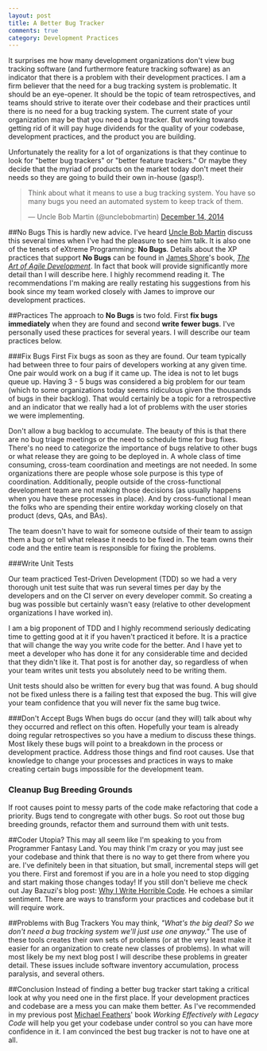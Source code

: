 ```yaml
---
layout: post
title: A Better Bug Tracker
comments: true
category: Development Practices
---
```

It surprises me how many development organizations don't view bug tracking software (and furthermore feature tracking software) as an indicator that there is a problem with their development practices. I am a firm believer that the need for a bug tracking system is problematic. It should be an eye-opener. It should be the topic of team retrospectives, and teams should strive to iterate over their codebase and their practices until there is no need for a bug tracking system. The current state of your organization may be that you need a bug tracker. But working towards getting rid of it will pay huge dividends for the quality of your codebase, development practices, and the product you are building.  
<!--more-->  
Unfortunately the reality for a lot of organizations is that they continue to look for "better bug trackers" or "better feature trackers." Or maybe they decide that the myriad of products on the market today don't meet their needs so they are going to build their own in-house (gasp!).  

<blockquote class="twitter-tweet" lang="en"><p>Think about what it means to use a bug tracking system. You have so many bugs you need an automated system to keep track of them.</p>&mdash; Uncle Bob Martin (@unclebobmartin) <a href="https://twitter.com/unclebobmartin/status/544258609019125762">December 14, 2014</a></blockquote>
<script async src="//platform.twitter.com/widgets.js" charset="utf-8"></script>

##No Bugs
This is hardly new advice. I've heard [Uncle Bob Martin](https://twitter.com/unclebobmartin "Uncle Bob's Twitter") discuss this several times when I've had the pleasure to see him talk. It is also one of the tenets of eXtreme Programming: **No Bugs**. Details about the XP practices that support **No Bugs** can be found in [James Shore](http://www.jamesshore.com/ "James Shore's website")'s book, [*The Art of Agile Development*](http://www.jamesshore.com/Agile-Book/ "Website for The Art of Agile Development"). In fact that book will provide significantly more detail than I will describe here. I highly recommend reading it. The recommendations I'm making are really restating his suggestions from his book since my team worked closely with James to improve our development practices. 


##Practices
The approach to **No Bugs** is two fold. First **fix bugs immediately** when they are found and second **write fewer bugs**. I've personally used these practices for several years. I will describe our team practices below.

###Fix Bugs First
Fix bugs as soon as they are found. Our team typically had between three to four pairs of developers working at any given time. One pair would work on a bug if it came up. The idea is not to let bugs queue up. Having 3 - 5 bugs was considered a big problem for our team (which to some organizations today seems ridiculous given the thousands of bugs in their backlog). That would certainly be a topic for a retrospective and an indicator that we really had a lot of problems with the user stories we were implementing.

Don't allow a bug backlog to accumulate. The beauty of this is that there are no bug triage meetings or the need to schedule time for bug fixes. There's no need to categorize the importance of bugs relative to other bugs or what release they are going to be deployed in. A whole class of time consuming, cross-team coordination and meetings are not needed. In some organizations there are people whose sole purpose is this type of coordination. Additionally, people outside of the cross-functional development team are not making those decisions (as usually happens when you have these processes in place). And by cross-functional I mean the folks who are spending their entire workday working closely on that product (devs, QAs, and BAs).

The team doesn't have to wait for someone outside of their team to assign them a bug or tell what release it needs to be fixed in. The team owns their code and the entire team is responsible for fixing the problems.


###Write Unit Tests

Our team practiced Test-Driven Development (TDD) so we had a very thorough unit test suite that was run several times per day by the developers and on the CI server on every developer commit. So creating a bug was possible but certainly wasn't easy (relative to other development organizations I have worked in).  

I am a big proponent of TDD and I highly recommend seriously dedicating time to getting good at it if you haven't practiced it before. It is a practice that will change the way you write code for the better. And I have yet to meet a developer who has done it for any considerable time and decided that they didn't like it. That post is for another day, so regardless of when your team writes unit tests you absolutely need to be writing them.  

Unit tests should also be written for every bug that was found. A bug should not be fixed unless there is a failing test that exposed the bug. This will give your team confidence that you will never fix the same bug twice.  

###Don't Accept Bugs
When bugs do occur (and they will) talk about why they occurred and reflect on this often. Hopefully your team is already doing regular retrospectives so you have a medium to discuss these things. Most likely these bugs will point to a breakdown in the process or development practice. Address those things and find root causes. Use that knowledge to change your processes and practices in ways to make creating certain bugs impossible for the development team.

### Cleanup Bug Breeding Grounds
If root causes point to messy parts of the code make refactoring that code a priority. Bugs tend to congregate with other bugs. So root out those bug breeding grounds, refactor them and surround them with unit tests.

##Coder Utopia?
This may all seem like I'm speaking to you from Programmer Fantasy Land. You may think I'm crazy or you may just see your codebase and think that there is no way to get there from where you are. I've definitely been in that situation, but small, incremental steps will get you there. First and foremost if you are in a hole you need to stop digging and start making those changes today! If you still don't believe me check out Jay Bazuzi's blog post: [Why I Write Horrible Code](http://jbazuzicode.blogspot.com/2015/01/why-i-write-horrible-code-and-so-can-you.html). He echoes a similar sentiment. There are ways to transform your practices and codebase but it will require work.

##Problems with Bug Trackers
You may think, *"What's the big deal? So we don't need a bug tracking system we'll just use one anyway."* The use of these tools creates their own sets of problems (or at the very least make it easier for an organization to create new classes of problems). In what will most likely be my  next blog post I will describe these problems in greater detail. These issues include software inventory accumulation, process paralysis, and several others.

##Conclusion
Instead of finding a better bug tracker start taking a critical look at why you need one in the first place. If your development practices and codebase are a mess you can make them better. As I've recommended in my previous post [Michael Feathers](https://twitter.com/mfeathers "Michael Feathers' twitter account")' book *Working Effectively with Legacy Code* will help you get your codebase under control so you can have more confidence in it. I am convinced the best bug tracker is not to have one at all.
